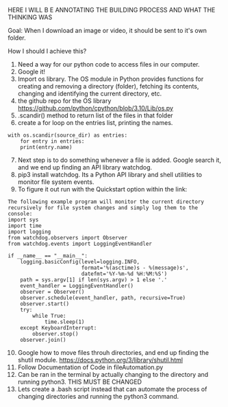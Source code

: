 HERE I WILL B E ANNOTATING THE BUILDING PROCESS AND WHAT THE THINKING WAS

Goal: When I download an image or video, it should be sent to it's own folder.

How I should I achieve this?

1. Need a way for our python code to access files in our computer.
2. Google it!
3. Import os library. The OS module in Python provides functions for creating and removing a directory (folder), fetching its contents, changing and identifying the current directory, etc.
4. the github repo for the OS library https://github.com/python/cpython/blob/3.10/Lib/os.py
5. .scandir() method to return list of the files in that folder
6. create a for loop on the entries list, printing the names.

```
with os.scandir(source_dir) as entries:
    for entry in entries:
    print(entry.name)
```

7. Next step is to do something whenever a file is added. Google search it, and we end up finding an API library watchdog.
8. pip3 install watchdog. Its a Python API library and shell utilities to monitor file system events.
9. To figure it out run with the Quickstart option within the link:

```
The following example program will monitor the current directory recursively for file system changes and simply log them to the console:
import sys
import time
import logging
from watchdog.observers import Observer
from watchdog.events import LoggingEventHandler

if __name__ == "__main__":
    logging.basicConfig(level=logging.INFO,
                        format='%(asctime)s - %(message)s',
                        datefmt='%Y-%m-%d %H:%M:%S')
    path = sys.argv[1] if len(sys.argv) > 1 else '.'
    event_handler = LoggingEventHandler()
    observer = Observer()
    observer.schedule(event_handler, path, recursive=True)
    observer.start()
    try:
        while True:
            time.sleep(1)
    except KeyboardInterrupt:
        observer.stop()
    observer.join()
```

10. Google how to move files throuh directories, and end up finding the shutil module. https://docs.python.org/3/library/shutil.html
11. Follow Documentation of Code in fileAutomation.py
12. Can be ran in the terminal by actually changing to the directory and running python3. THIS MUST BE CHANGED
13. Lets create a .bash script instead that can automate the process of changing directories and running the python3 command.
